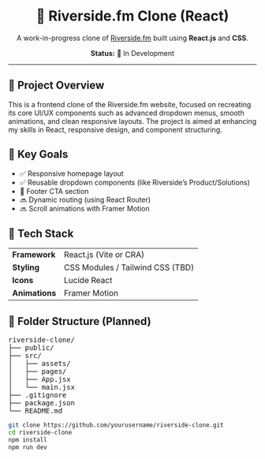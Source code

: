 <h1 align="center">🎥 Riverside.fm Clone (React)</h1>

<p align="center">
  A work-in-progress clone of <a href="https://riverside.fm" target="_blank">Riverside.fm</a> built using <strong>React.js</strong> and <strong>CSS</strong>.
</p>

<p align="center">
  <strong>Status:</strong> 🚧 In Development
</p>

<hr>

<h2>📌 Project Overview</h2>

<p>
  This is a frontend clone of the Riverside.fm website, focused on recreating its core UI/UX components such as advanced dropdown menus, smooth animations, and clean responsive layouts. The project is aimed at enhancing my skills in React, responsive design, and component structuring.
</p>

<h2>🎯 Key Goals</h2>

<ul>
  <li>✅ Responsive homepage layout</li>
  <li>✅ Reusable dropdown components (like Riverside’s Product/Solutions)</li>
  <li>🔄 Footer CTA section</li>
  <li>🔜 Dynamic routing (using React Router)</li>
  <li>🔜 Scroll animations with Framer Motion</li>
</ul>

<h2>🧰 Tech Stack</h2>

<table>
  <tr>
    <td><strong>Framework</strong></td>
    <td>React.js (Vite or CRA)</td>
  </tr>
  <tr>
    <td><strong>Styling</strong></td>
    <td>CSS Modules / Tailwind CSS (TBD)</td>
  </tr>
  <tr>
    <td><strong>Icons</strong></td>
    <td>Lucide React</td>
  </tr>
  <tr>
    <td><strong>Animations</strong></td>
    <td>Framer Motion</td>
  </tr>
</table>

<h2>📁 Folder Structure (Planned)</h2>

<pre>
riverside-clone/
├── public/
├── src/
│   ├── assets/
│   ├── pages/
│   ├── App.jsx
│   └── main.jsx
├── .gitignore
├── package.json
└── README.md
</pre>

```bash
git clone https://github.com/yourusername/riverside-clone.git
cd riverside-clone
npm install
npm run dev

